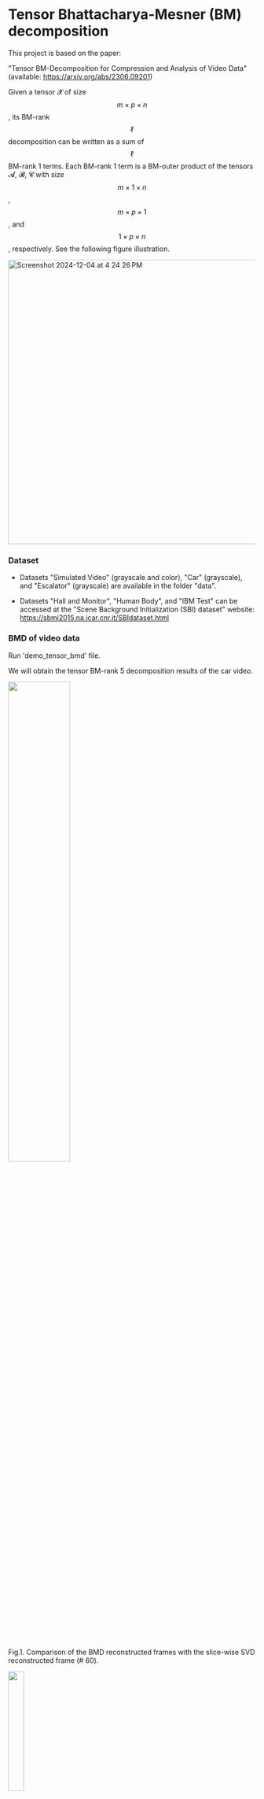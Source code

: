 # Tensor Bhattacharya-Mesner (BM) decomposition

This project is based on the paper:

"Tensor BM-Decomposition for Compression and Analysis of Video Data" (available: https://arxiv.org/abs/2306.09201)

Given a tensor 𝓧 of size $$m\times p \times n$$, its BM-rank $$\ell$$ decomposition can be written as a sum of $$\ell$$ BM-rank 1 terms. Each BM-rank 1 term is a BM-outer product of the tensors 𝓐, 𝓑, 𝓒 with size $$m\times 1 \times n$$, $$m \times p \times 1$$, and $$1 \times p \times n$$, respectively. See the following figure illustration.

<img width="578" alt="Screenshot 2024-12-04 at 4 24 26 PM" src="https://github.com/user-attachments/assets/2c16b701-796d-46b9-95d9-dc8f25291680">

### Dataset
- Datasets "Simulated Video" (grayscale and color), "Car" (grayscale), and "Escalator" (grayscale) are available in the folder "data".

- Datasets "Hall and Monitor", "Human Body", and "IBM Test" can be accessed at the "Scene Background Initialization (SBI) dataset" website: 
https://sbmi2015.na.icar.cnr.it/SBIdataset.html 

### BMD of video data
Run 'demo_tensor_bmd' file. 

We will obtain the tensor BM-rank 5 decomposition results of the car video.

<img src="https://github.com/user-attachments/assets/e75f36ab-ca9f-4bd0-9e74-927961e0a241" width=50% height=50%>

Fig.1. Comparison of the BMD reconstructed frames with the slice-wise SVD reconstructed frame (\# 60).

<img src="https://github.com/user-attachments/assets/9725db47-0a8b-4334-8361-ba446e64679c" width=25% height=25%>

Fig.2. Comparison of the BMD reconstructed background/foreground frames with the SS-SVD reconstructed reconstructed background/foreground frames.
